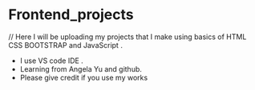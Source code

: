 # Frontend_projects
// Here I will be uploading my projects that I make using basics of HTML CSS BOOTSTRAP and JavaScript .
  - I use VS code IDE .
  - Learning from Angela Yu and github.
  - Please give credit if you use my works 
